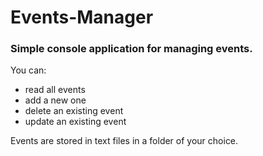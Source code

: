 # Events-Manager

### Simple console application for managing events.
You can:
- read all events
- add a new one
- delete an existing event
- update an existing event

Events are stored in text files in a folder of your choice.

